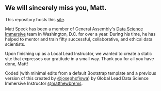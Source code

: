 ## We will sincerely miss you, Matt.

This repository hosts this [site](http://speck.gq).

Matt Speck has been a member of General Assembly's [Data Science Immersive](https://generalassemb.ly/education/data-science-immersive) team in Washington, D.C. for over a year. During his time, he has helped to mentor and train fifty successful, collaborative, and ethical data scientists.

Upon finishing up as a Local Lead Instructor, we wanted to create a static site that expresses our gratitude in a small way. Thank you for all you have done, Matt!

Coded (with minimal edits from a default Bootstrap template and a previous version of this created by [@josephofiowa](https://twitter.com/josephofiowa)) by Global Lead Data Science Immersive Instructor [@matthewbrems](https://twitter.com/matthewbrems).

